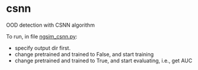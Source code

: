 # csnn
OOD detection with CSNN algorithm

To run, in file [ngsim_csnn.py](ngsim_csnn.py):
* specify output dir first.
* change pretrained and trained to False, and start training
* change pretrained and trained to True, and start evaluating, i.e., get AUC
